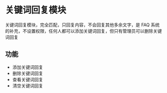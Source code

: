 # 关键词回复模块

关键词回复模块，完全匹配，只回复内容，不会回复其他多余文字，是 FAQ 系统的补充，不设置权限，任何人都可以添加关键词回复，但只有管理员可以删除关键词回复

## 功能

- 添加关键词回复
- 删除关键词回复
- 查看关键词回复
- 清空关键词回复
